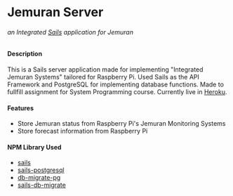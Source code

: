 # Jemuran Server

###### an Integrated [Sails](http://sailsjs.org) application for Jemuran


#### Description

This is a Sails server application made for implementing "Integrated Jemuran Systems" tailored for Raspberry Pi. Used Sails as the API Framework and PostgreSQL for implementing database functions. Made to fullfill assignment for System Programming course. Currently live in [Heroku](https://www.heroku.com/).

#### Features

- Store Jemuran status from Raspberry Pi's Jemuran Monitoring Systems
- Store forecast information from Raspberry Pi

#### NPM Library Used
- [sails](https://www.npmjs.com/package/sails)
- [sails-postgresql](https://www.npmjs.com/package/sails-postgresql)
- [db-migrate-pg](https://www.npmjs.com/package/db-migrate-pg)
- [sails-db-migrate](www.npmjs.com/package/sails-db-migrate)

